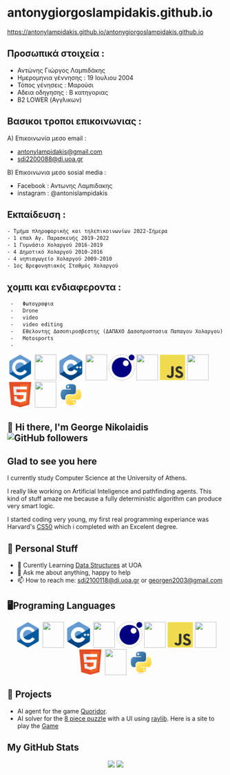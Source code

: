 # antonygiorgoslampidakis.github.io

https://antonylampidakis.github.io/antonygiorgoslampidakis.github.io

## Προσωπικά στοιχεία :
   - Αντώνης Γιώργος Λαμπιδάκης
   - Ημερομηνια γέννησης : 19 Ιουλιου 2004
   - Τόπος γένησεις : Μαρούσι
   - Αδεια οδηγησης : B κατηγοριας
   - B2 LOWER (Αγγλικων)

## Βασικοι τροποι επικοινωνιας :

A) Επικοινωνία μεσο email :
  * antonylampidakis@gmail.com
  *  sdi2200088@di.uoa.gr

B) Επικοινωνια μεσο sosial media :
  * Facebook : Αντωνης Λαμπιδακης
  *  instagram :  @antonislampidakis

## Εκπαίδευση :
    - Τμήμα πληροφορικής και τηλεπικοινωνίων 2022-Σήμερα
    - 1 επαλ Αγ. Παρασκευής 2019-2022
    - 1 Γυμνάσιο Χολαργού 2016-2019
    - 4 Δημοτικό Χολαργού 2010-2016
    - 4 νηπιαγωγείο Χολαργού 2009-2010
    - 1ος Βρεφονηπιακός Σταθμός Χολαργού 

## χομπι και ενδιαφεροντα : 
     -   Φωτογραφια
     -   Drone
     -   video
     -   video editing
     -   Εθελοντης Δασοπιροσβεστης (ΔΑΠΑΧΟ Δασοπροστασια Παπαγου Χολαργου)
     -   Motosports
     -   
<img title=C src=https://github.com/devicons/devicon/blob/master/icons/c/c-original.svg width=60 height=60>
    <img src=https://upload.wikimedia.org/wikipedia/commons/5/59/Empty.png width=50 height=60>
    <img title=C++ src=https://github.com/devicons/devicon/blob/master/icons/cplusplus/cplusplus-original.svg width=60 height=60 style="">
    <img src=https://upload.wikimedia.org/wikipedia/commons/5/59/Empty.png width=50 height=60>
    <img title=Lua src=https://github.com/devicons/devicon/blob/master/icons/lua/lua-original.svg width=60 height=60>
    <img src=https://upload.wikimedia.org/wikipedia/commons/5/59/Empty.png width=50 height=60>
    <img title=JavaScript src=https://github.com/devicons/devicon/blob/master/icons/javascript/javascript-original.svg width=60 height=60>
    <img src=https://upload.wikimedia.org/wikipedia/commons/5/59/Empty.png width=50 height=60>
    <img title=HTML src=https://github.com/devicons/devicon/blob/master/icons/html5/html5-original.svg width=60 height=60>
    <img src=https://upload.wikimedia.org/wikipedia/commons/5/59/Empty.png width=50 height=60>
    <img title=HTML src=https://github.com/devicons/devicon/blob/master/icons/python/python-original.svg width=60 height=60>
  </p>
</div>


















## 👋 Hi there, I'm George Nikolaidis <img alt="GitHub followers" src="https://img.shields.io/github/followers/George-RG?label=Github%20followers&style=for-the-badge">


## Glad to see you here

I currently study Computer Science at the University of Athens.

I really like working on Artificial Inteligence and pathfinding agents. This kind of stuff amaze me because a fully deterministic algorithm can produce very smart logic.

I started coding very young, my first real programming experiance was Harvard's [CS50](https://pll.harvard.edu/course/cs50-introduction-computer-science?delta=0) which i completed with an Excelent degree.

## 🧍 Personal Stuff
- 💾 Curently Learning [Data Structures](http://cgi.di.uoa.gr/~k08/) at UOA
- 💬 Ask me about anything, happy to help
- 📫 How to reach me: sdi2100118@di.uoa.gr or georgen2003@gmail.com

## 🖥️Programing Languages
<div>
  <p align="center">
    <img title=C src=https://github.com/devicons/devicon/blob/master/icons/c/c-original.svg width=60 height=60>
    <img src=https://upload.wikimedia.org/wikipedia/commons/5/59/Empty.png width=50 height=60>
    <img title=C++ src=https://github.com/devicons/devicon/blob/master/icons/cplusplus/cplusplus-original.svg width=60 height=60 style="">
    <img src=https://upload.wikimedia.org/wikipedia/commons/5/59/Empty.png width=50 height=60>
    <img title=Lua src=https://github.com/devicons/devicon/blob/master/icons/lua/lua-original.svg width=60 height=60>
    <img src=https://upload.wikimedia.org/wikipedia/commons/5/59/Empty.png width=50 height=60>
    <img title=JavaScript src=https://github.com/devicons/devicon/blob/master/icons/javascript/javascript-original.svg width=60 height=60>
    <img src=https://upload.wikimedia.org/wikipedia/commons/5/59/Empty.png width=50 height=60>
    <img title=HTML src=https://github.com/devicons/devicon/blob/master/icons/html5/html5-original.svg width=60 height=60>
    <img src=https://upload.wikimedia.org/wikipedia/commons/5/59/Empty.png width=50 height=60>
    <img title=HTML src=https://github.com/devicons/devicon/blob/master/icons/python/python-original.svg width=60 height=60>
  </p>
</div>
    

## 🔌 Projects
- AI agent for the game [Quoridor](https://en.wikipedia.org/wiki/Quoridor).
- AI solver for the [8 piece puzzle](https://github.com/georgen2003/N-Piece-Puzzle) with a UI using [raylib](https://www.raylib.com/). Here is a site to play the [Game](https://georgerg.com/)


## My GitHub Stats
<p align="center">
  <img height="180em" src="https://github-readme-stats.vercel.app/api?username=George-RG&show_icons=true&bg_color=30,2c3e50,000000&title_color=fff&text_color=fff&hide_border=true&count_private=true&include_all_commits=true&theme=Gradient" />

  <img height="180em" src="https://github-readme-stats.vercel.app/api/top-langs/?username=George-RG&layout=compact&bg_color=30,2c3e50,000000&title_color=fff&text_color=fff&hide_border=true" />
</p>
